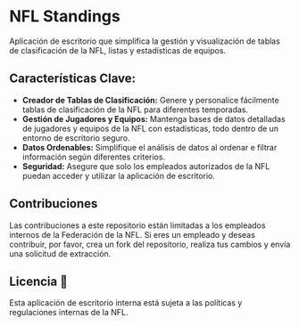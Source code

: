 # NFL Standings

Aplicación de escritorio que simplifica la gestión y visualización de tablas de clasificación de la NFL, listas y estadísticas de equipos.

## Características Clave:

- **Creador de Tablas de Clasificación:** Genere y personalice fácilmente tablas de clasificación de la NFL para diferentes temporadas.
- **Gestión de Jugadores y Equipos:** Mantenga bases de datos detalladas de jugadores y equipos de la NFL con estadísticas, todo dentro de un entorno de escritorio seguro.
- **Datos Ordenables:** Simplifique el análisis de datos al ordenar e filtrar información según diferentes criterios.
- **Seguridad:** Asegure que solo los empleados autorizados de la NFL puedan acceder y utilizar la aplicación de escritorio.

## Contribuciones

Las contribuciones a este repositorio están limitadas a los empleados internos de la Federación de la NFL. Si eres un empleado y deseas contribuir, por favor, crea un fork del repositorio, realiza tus cambios y envía una solicitud de extracción.

## Licencia 📄

Esta aplicación de escritorio interna está sujeta a las políticas y regulaciones internas de la NFL.
